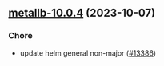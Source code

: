 

## [metallb-10.0.4](https://github.com/succelle/charts/compare/metallb-10.0.3...metallb-10.0.4) (2023-10-07)

### Chore

- update helm general non-major ([#13386](https://github.com/succelle/charts/issues/13386))
  
  